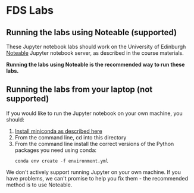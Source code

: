# FDS Labs

## Running the labs using Noteable (supported)

These Jupyter notebook labs should work on the University of Edinburgh
[Noteable](https://noteable.edina.ac.uk) Jupyter notebook server, as
described in the course materials.

**Running the labs using Noteable is the recommended way to run these labs.**

## Running the labs from your laptop (not supported)

If you would like to run the Jupyter notebook on your own machine, you
should:

1. [Install miniconda as described here](https://docs.conda.io/en/latest/miniconda.html)
2. From the command line, cd into this directory
3. From the command line install the correct versions of the Python
   packages you need using conda:
   ```
   conda env create -f environment.yml
   ```

We don't actively support running Jupyter on your own machine. If you
have problems, we can't promise to help you fix them - the recommended
method is to use Noteable.
